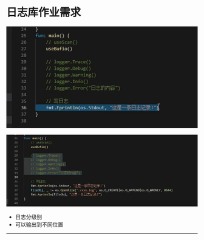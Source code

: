 # 日志库作业需求

![20201103_224815_10](image/20201103_224815_10.png)

![20201103_230048_69](image/20201103_230048_69.png)

* 日志分级别
* 可以输出到不同位置


----
